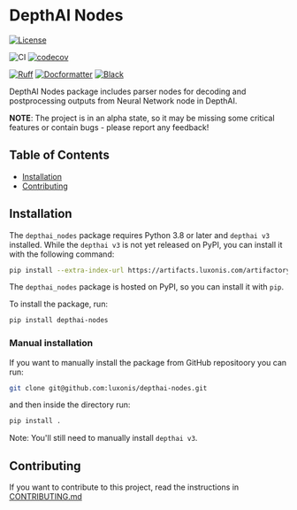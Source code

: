 # DepthAI Nodes

[![License](https://img.shields.io/badge/License-Apache_2.0-blue.svg)](https://opensource.org/licenses/Apache-2.0)

![CI](https://github.com/luxonis/depthai-nodes/actions/workflows/ci.yaml/badge.svg?event=pull_request)
[![codecov](https://codecov.io/gh/luxonis/depthai-nodes/graph/badge.svg?token=ZG493MZ07B)](https://codecov.io/gh/luxonis/depthai-nodes)

[![Ruff](https://img.shields.io/endpoint?url=https://raw.githubusercontent.com/astral-sh/ruff/main/assets/badge/v2.json)](https://github.com/astral-sh/ruff)
[![Docformatter](https://img.shields.io/badge/%20formatter-docformatter-fedcba.svg)](https://github.com/PyCQA/docformatter)
[![Black](https://img.shields.io/badge/code%20style-black-000000.svg)](https://github.com/psf/black)

DepthAI Nodes package includes parser nodes for decoding and postprocessing outputs from Neural Network node in DepthAI.

**NOTE**:
The project is in an alpha state, so it may be missing some critical features or contain bugs - please report any feedback!

## Table of Contents

- [Installation](#installation)
- [Contributing](#contributing)

## Installation

The `depthai_nodes` package requires Python 3.8 or later and `depthai v3` installed.
While the `depthai v3` is not yet released on PyPI, you can install it with the following command:

```bash
pip install --extra-index-url https://artifacts.luxonis.com/artifactory/luxonis-python-release-local/  depthai==3.0.0a10
```

The `depthai_nodes` package is hosted on PyPI, so you can install it with `pip`.

To install the package, run:

```bash
pip install depthai-nodes
```

### Manual installation

If you want to manually install the package from GitHub repositoory you can run:

```bash
git clone git@github.com:luxonis/depthai-nodes.git
```

and then inside the directory run:

```bash
pip install .
```

Note: You'll still need to manually install `depthai v3`.

## Contributing

If you want to contribute to this project, read the instructions in [CONTRIBUTING.md](./CONTRIBUTING.md)
